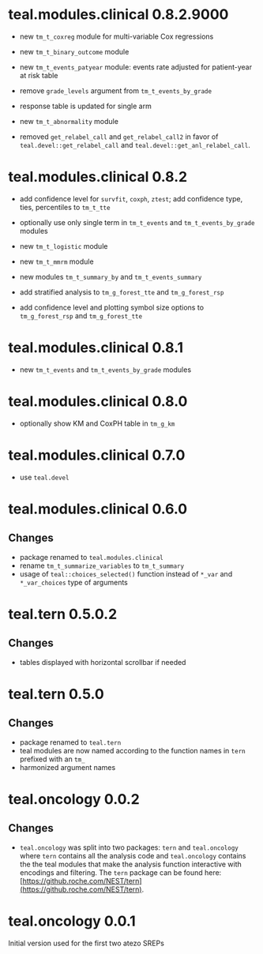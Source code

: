 # teal.modules.clinical 0.8.2.9000

* new `tm_t_coxreg` module for multi-variable Cox regressions
* new `tm_t_binary_outcome` module
* new `tm_t_events_patyear` module: events rate adjusted for patient-year at risk table
* remove `grade_levels` argument from `tm_t_events_by_grade`
* response table is updated for single arm 
* new `tm_t_abnormality` module

* removed `get_relabel_call` and `get_relabel_call2` in favor of `teal.devel::get_relabel_call` and
`teal.devel::get_anl_relabel_call`.

# teal.modules.clinical 0.8.2

* add confidence level for `survfit`, `coxph`, `ztest`; add confidence type, ties, percentiles to `tm_t_tte`

* optionally use only single term in `tm_t_events` and `tm_t_events_by_grade` modules

* new `tm_t_logistic` module

* new `tm_t_mmrm` module

* new modules `tm_t_summary_by` and `tm_t_events_summary`

* add stratified analysis to `tm_g_forest_tte` and `tm_g_forest_rsp`

* add confidence level and plotting symbol size options to `tm_g_forest_rsp` and `tm_g_forest_tte`

# teal.modules.clinical 0.8.1

* new `tm_t_events` and `tm_t_events_by_grade` modules

# teal.modules.clinical 0.8.0

* optionally show KM and CoxPH table in `tm_g_km`

# teal.modules.clinical 0.7.0

* use `teal.devel`

# teal.modules.clinical 0.6.0

## Changes

* package renamed to `teal.modules.clinical`
* rename `tm_t_summarize_variables` to `tm_t_summary`
* usage of `teal::choices_selected()` function instead of `*_var` and `*_var_choices` type of arguments

# teal.tern 0.5.0.2

## Changes

* tables displayed with horizontal scrollbar if needed


# teal.tern 0.5.0

## Changes
* package renamed to `teal.tern`
* teal modules are now named according to the function names in `tern` prefixed
with an `tm_`
* harmonized argument names

# teal.oncology 0.0.2

## Changes

 * `teal.oncology` was split into two packages: `tern` and `teal.oncology` where
 `tern` contains all the analysis code and `teal.oncology` contains the the teal
 modules that make the analysis function interactive with encodings and
 filtering. The `tern` package can be found here:
 [https://github.roche.com/NEST/tern](https://github.roche.com/NEST/tern).


# teal.oncology 0.0.1

Initial version used for the first two atezo SREPs 
